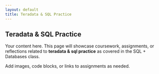 ```yaml
---
layout: default
title: Teradata & SQL Practice
---
```


## Teradata & SQL Practice

Your content here. This page will showcase coursework, assignments, or reflections related to **teradata & sql practice** as covered in the SQL + Databases class.

Add images, code blocks, or links to assignments as needed.
